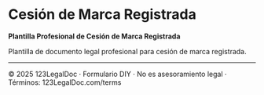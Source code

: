 # Cesión de Marca Registrada

**Plantilla Profesional de Cesión de Marca Registrada**

Plantilla de documento legal profesional para cesión de marca registrada.

---

© 2025 123LegalDoc · Formulario DIY · No es asesoramiento legal · Términos: 123LegalDoc.com/terms
